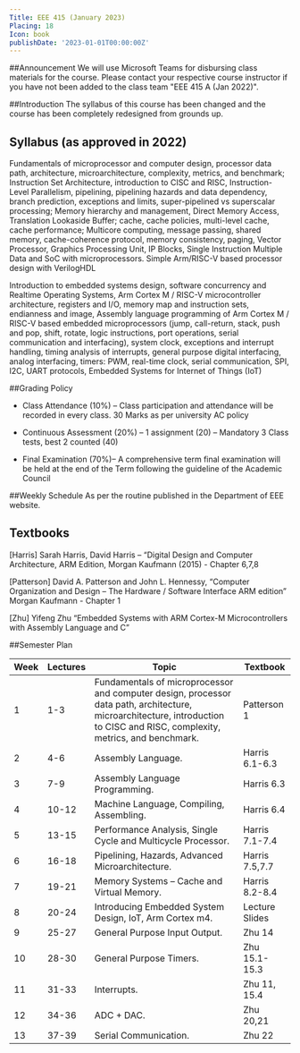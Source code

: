 ```yaml
---
Title: EEE 415 (January 2023)
Placing: 18
Icon: book
publishDate: '2023-01-01T00:00:00Z'
---
```


##Announcement
We will use Microsoft Teams for disbursing class materials for the course. Please contact your respective course instructor if you have not been added to the class team "EEE 415 A (Jan 2022)".

##Introduction
The syllabus of this course has been changed and the course has been completely redesigned from grounds up.

## Syllabus (as approved in 2022)
Fundamentals of microprocessor and computer design, processor data path, architecture, microarchitecture, complexity, metrics, and benchmark; Instruction Set Architecture, introduction to CISC and RISC, Instruction-Level Parallelism, pipelining, pipelining hazards and data dependency, branch prediction, exceptions and limits, super-pipelined vs superscalar processing; Memory hierarchy and management, Direct Memory Access, Translation Lookaside Buffer; cache, cache policies, multi-level cache, cache performance; Multicore computing, message passing, shared memory, cache-coherence protocol, memory consistency, paging, Vector Processor, Graphics Processing Unit, IP Blocks, Single Instruction Multiple Data and SoC with microprocessors. Simple Arm/RISC-V based processor design with VerilogHDL 

Introduction to embedded systems design, software concurrency and Realtime Operating Systems, Arm Cortex M / RISC-V microcontroller architecture, registers and I/O, memory map and instruction sets, endianness and image, Assembly language programming of Arm Cortex M / RISC-V based embedded microprocessors (jump, call-return, stack, push and pop, shift, rotate, logic instructions, port operations, serial communication and interfacing), system clock, exceptions and interrupt handling, timing analysis of interrupts, general purpose digital interfacing, analog interfacing, timers: PWM, real-time clock, serial communication, SPI, I2C, UART protocols, Embedded Systems for Internet of Things (IoT)

##Grading Policy
* Class Attendance (10%) – Class participation and attendance will be recorded in every class. 30 Marks as per university AC policy

* Continuous Assessment (20%) – 
1 assignment (20) – Mandatory
3 Class tests, best 2 counted (40)

* Final Examination (70%)– A comprehensive term final examination will be held at the end of the Term following the guideline of the Academic Council

##Weekly Schedule
As per the routine published in the Department of EEE website.

## Textbooks
[Harris] 	Sarah Harris, David Harris – “Digital Design and Computer Architecture, ARM Edition, Morgan Kaufmann (2015) - Chapter 6,7,8

[Patterson] 	David A. Patterson and John L. Hennessy, “Computer Organization and Design – The Hardware / Software Interface ARM edition” Morgan Kaufmann - Chapter 1

[Zhu]	Yifeng Zhu “Embedded Systems with ARM Cortex-M Microcontrollers with Assembly Language and C”

##Semester Plan

| Week | Lectures | Topic                                          | Textbook          |
|------|----------|------------------------------------------------|-------------------| 
| 1    | 1-3      | Fundamentals of microprocessor and computer design, processor data path, architecture, microarchitecture, introduction to CISC and RISC, complexity, metrics, and benchmark. | Patterson 1 |
| 2    | 4-6      | Assembly Language.                                          | Harris 6.1-6.3 |
| 3    | 7-9      | Assembly Language Programming.                              | Harris 6.3 |
| 4    | 10-12    | Machine Language, Compiling, Assembling.                     | Harris 6.4 |
| 5    | 13-15    | Performance Analysis, Single Cycle and Multicycle Processor. | Harris 7.1-7.4 |
| 6    | 16-18    | Pipelining, Hazards, Advanced Microarchitecture.             | Harris 7.5,7.7 |
| 7    | 19-21    | Memory Systems – Cache and Virtual Memory.                   | Harris 8.2-8.4 |
| 8    | 20-24    | Introducing Embedded System Design, IoT, Arm Cortex m4.      | Lecture Slides |
| 9    | 25-27    | General Purpose Input Output.                               | Zhu 14 |
| 10   | 28-30    | General Purpose Timers.                                     | Zhu 15.1-15.3 |
| 11   | 31-33    | Interrupts.                                                 | Zhu 11, 15.4 |
| 12   | 34-36    | ADC + DAC.                                                  | Zhu 20,21 |
| 13   | 37-39    | Serial Communication.                                       | Zhu 22 |


